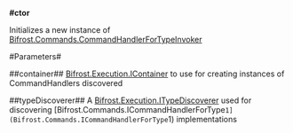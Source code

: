 **#ctor**

Initializes a new instance of [Bifrost.Commands.CommandHandlerForTypeInvoker](Bifrost.Commands.CommandHandlerForTypeInvoker)

#Parameters#


##container##
[Bifrost.Execution.IContainer](Bifrost.Execution.IContainer) to use for creating instances of CommandHandlers discovered

##typeDiscoverer##
A [Bifrost.Execution.ITypeDiscoverer](Bifrost.Execution.ITypeDiscoverer) used for discovering [Bifrost.Commands.ICommandHandlerForType`1](Bifrost.Commands.ICommandHandlerForType`1) implementations
